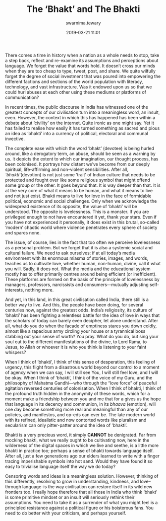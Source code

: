 ﻿---
layout: post
current: post
navigation: True
class: post-template

title: "The ‘Bhakt’ and The Bhakti"
author: swarnima.tewary
cover: Morning_Aarti_of_the_Ganges_ghats_of_Varanasi.jpg
tags: culture
date: 2019-03-21 11:01
link: "https://upload.wikimedia.org/wikipedia/commons/thumb/7/73/Morning_Aarti_of_the_Ganges%2C_ghats_of_Varanasi.jpg/512px-Morning_Aarti_of_the_Ganges%2C_ghats_of_Varanasi.jpg"
---
There comes a time in history when a nation as a whole needs to stop, take a
step back, reflect and re-examine its assumptions and perceptions about
language. We forget the value that words hold. It doesn’t cross our minds when
they are too cheap to type, tweet, post, and share. We quite wilfully forget the
degree of social investment that was poured into empowering the different
factions and sections of the world population with literacy, technology, and
vast infrastructure. Was it endowed upon us so that we could hurl abuses at each
other using these mediums or platforms of communication?

In recent times, the public discourse in India has witnessed one of the greatest
concepts of our civilisation turn into a meaningless word, an insult, even.
However, the context in which this has happened has been within a debate about
‘civility’ on the internet. Quite ironic as one might say. Yet it has failed to
realise how easily it has turned something as sacred and pious an idea as
‘bhakti’ into a currency of political, electoral and communal invective.

The complete ease with which the word ‘bhakt’ (devotee) is being hurled around,
like a derogatory term, an abuse, should be seen as a warning by us. It depicts
the extent to which our imagination, our thought process, has been colonised. It
portrays how distant we’ve become from our deeply spiritual, life-affirming and
non-violent sensibilities. After all, *‘bhakti’*(devotion) is not just some
‘trait’ of Indian culture that needs to be protected and fought over like some
religious symbol that might offend some group or the other. It goes beyond that.
It is way deeper than that. It is at the very core of what it means to be human,
and what it means to live and not just exist. Bhakti means to live for love in
the face of formidable political, economic and social challenges. Only when we
acknowledge the widespread existence of its opposite, the value of ‘bhakti’ will
be understood. The opposite is lovelessness. This is a monster. If you are
privileged enough to not have encountered it yet, thank your stars. Even if you
have not experienced it personally, it does exist in this brutal, so-called
‘modern’ chaotic world where violence penetrates every sphere of society and
spares none.

The issue, of course, lies in the fact that too often we perceive lovelessness
as a personal problem. But we forget that it is also a systemic social and
cultural failure. We need to ask ourselves: if at all today’s media environment
with its enormous miasma of stories, images, and words, teaches us to cultivate
love, whether human, non-human, divine, call it what you will. Sadly, it does
not. What the media and the educational system mostly has to offer primarily
centres around being efficient (or inefficient). These platforms are formed on
the basis of the principle of lovelessness by managers, professors, narcissists
and consumers―mutually adjusting self-interests, nothing more.

And yet, in this land, in this great civilisation called India, there still is a
better way to live. And this, the people have been doing, for several centuries
now, against the greatest odds. India’s religiosity, its culture of ‘bhakti’ has
been fighting a relentless battle for the idea of love in ways that the scholars
of today can barely even decipher, let alone understand. After all, what do you
do when the facade of emptiness stares you down coldly, almost like a rapacious
army circling your house or a tyrannical boss stabbing out your sense of worth?
You pray. What do you do, but sing your soul out to the different manifestations
of the divine, to Lord Rama, to Jesus, to Allah or whoever it is who you think
is listening to your faint whispers?

When I think of ‘bhakti’, I think of this sense of desperation, this feeling of
urgency, this flight from a disastrous world beyond our control to a moment of
agency when we can say, I will still see You, I will still feel love, and I will
be okay. When I think of ‘bhakti’, I think of the voice of my Guru, and the
philosophy of Mahatma Gandhi—who through the “love force” of peaceful agitation
reversed centuries of colonisation. When I think of bhakti, I think of the
profound truth hidden in the anonymity of these words, which for a moment make a
friendship between you and me that for a gives us the hope that language in its
decency and communion, in its *bhaava* (emotion), will one day become something
more real and meaningful than any of our policies, and manifestos, and op-eds
can ever be. The late modern world with its refined, idealistic and now
contorted words like pluralism and secularism can only pitter-patter around the
idea of 'bhakti’.

Bhakti is a very precious word, it simply **CANNOT** be denigrated. Far from
mocking bhakti, what we really ought to be cultivating now, here in the
wilderness of the digital spaces in which we live and seethe, is a little more
bhakti in practice too; perhaps a sense of bhakti towards language itself. After
all, just a few generations ago our elders learned to write with a finger
tracing imperishable symbols into hot sand. Would they have found it so easy to
trivialise language itself the way we do today?

Censoring words and ideas is a meaningless solution. However, thinking of this
differently, resolving to grow in understanding, kindness, and love–through
language–is the way civilisation can restore itself in its wild new frontiers
too. I really hope therefore that all those in India who think ‘bhakt’ is some
primitive mindset or an insult will seriously rethink their assumptions. You
need to take it as a surrender of what you might feel is a principled resistance
against a political figure or his boisterous fans. You need to do better with
your criticism, and perhaps yourself.
